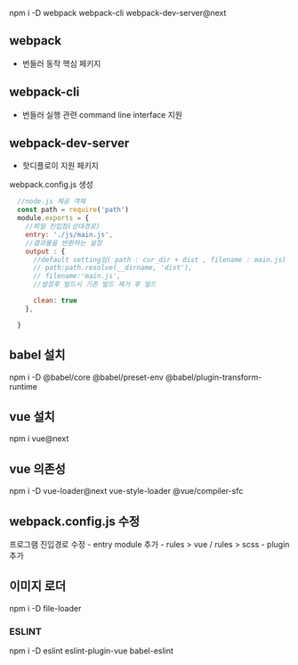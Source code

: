 npm i -D webpack webpack-cli webpack-dev-server@next

## webpack
 - 번들러 동작 핵심 페키지
## webpack-cli
 - 번들러 실행 관련 command line interface 지원

 ## webpack-dev-server
 - 핫디플로이 지원 페키지


webpack.config.js 생성

```javascript
  //node.js 제공 객체
  const path = require('path')
  module.exports = {
    //파일 진입점(상대경로)
    entry: './js/main.js',
    //결과물을 반환하는 설정
    output : {
      //default setting임( path : cur_dir + dist , filename : main.js)
      // path:path.resolve(__dirname, 'dist'),
      // filename:'main.js',
      //설정후 빌드시 기존 빌드 제거 후 빌드

      clean: true
    },

  }
```

## babel 설치
npm i -D @babel/core @babel/preset-env @babel/plugin-transform-runtime


## vue 설치
npm i vue@next

## vue 의존성
npm i -D vue-loader@next vue-style-loader @vue/compiler-sfc

##  webpack.config.js  수정
프로그램 진입경로 수정 - entry
module 추가 - rules > vue / rules > scss - plugin 추가

## 이미지 로더
npm i -D file-loader

### ESLINT
npm i -D eslint eslint-plugin-vue babel-eslint